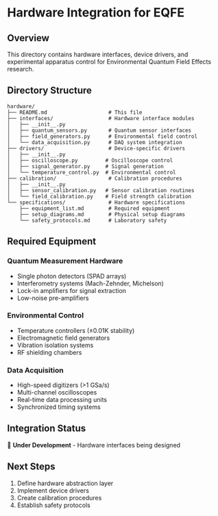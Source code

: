 # Hardware Integration for EQFE

## Overview

This directory contains hardware interfaces, device drivers, and experimental apparatus control for Environmental Quantum Field Effects research.

## Directory Structure

```text
hardware/
├── README.md                    # This file
├── interfaces/                  # Hardware interface modules
│   ├── __init__.py
│   ├── quantum_sensors.py       # Quantum sensor interfaces
│   ├── field_generators.py      # Environmental field control
│   └── data_acquisition.py      # DAQ system integration
├── drivers/                     # Device-specific drivers
│   ├── __init__.py
│   ├── oscilloscope.py         # Oscilloscope control
│   ├── signal_generator.py     # Signal generation
│   └── temperature_control.py  # Environmental control
├── calibration/                 # Calibration procedures
│   ├── __init__.py
│   ├── sensor_calibration.py   # Sensor calibration routines
│   └── field_calibration.py    # Field strength calibration
└── specifications/              # Hardware specifications
    ├── equipment_list.md        # Required equipment
    ├── setup_diagrams.md        # Physical setup diagrams
    └── safety_protocols.md      # Laboratory safety
```

## Required Equipment

### Quantum Measurement Hardware

- Single photon detectors (SPAD arrays)
- Interferometry systems (Mach-Zehnder, Michelson)
- Lock-in amplifiers for signal extraction
- Low-noise pre-amplifiers

### Environmental Control

- Temperature controllers (±0.01K stability)
- Electromagnetic field generators
- Vibration isolation systems
- RF shielding chambers

### Data Acquisition

- High-speed digitizers (>1 GSa/s)
- Multi-channel oscilloscopes
- Real-time data processing units
- Synchronized timing systems

## Integration Status

🚧 **Under Development** - Hardware interfaces being designed

## Next Steps

1. Define hardware abstraction layer
2. Implement device drivers
3. Create calibration procedures
4. Establish safety protocols
